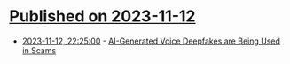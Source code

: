 # [Published on 2023-11-12](index.md)

* [2023-11-12, 22:25:00](https://yro.slashdot.org/story/23/11/12/2130244/ai-generated-voice-deepfakes-are-being-used-in-scams?utm_source=rss1.0mainlinkanon&utm_medium=feed) - [AI-Generated Voice Deepfakes are Being Used in Scams](https://yro.slashdot.org/story/23/11/12/2130244/ai-generated-voice-deepfakes-are-being-used-in-scams?utm_source=rss1.0mainlinkanon&utm_medium=feed)
